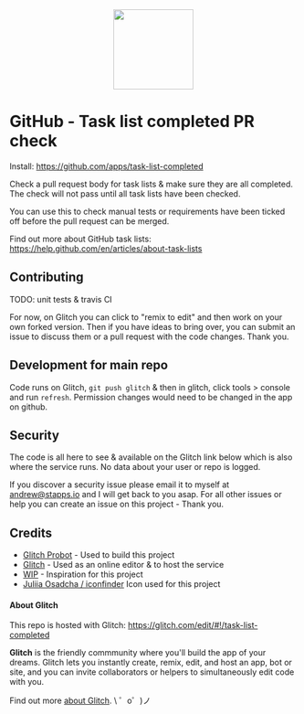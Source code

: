 <img style="width: 140px; display: block; margin: 0 auto;" src="https://cdn3.iconfinder.com/data/icons/flat-office-icons-1/140/Artboard_1-4-512.png">

GitHub - Task list completed PR check
=========================

Install: https://github.com/apps/task-list-completed

Check a pull request body for task lists & make sure they are all completed.
The check will not pass until all task lists have been checked.

You can use this to check manual tests or requirements have been ticked off before the pull request can be merged.

Find out more about GitHub task lists: https://help.github.com/en/articles/about-task-lists

## Contributing

TODO: unit tests & travis CI

For now, on Glitch you can click to "remix to edit" and then work on your own forked version.
Then if you have ideas to bring over, you can submit an issue to discuss them or a pull request with the code changes.
Thank you.

## Development for main repo

Code runs on Glitch, `git push glitch` & then in glitch, click tools > console and run `refresh`.
Permission changes would need to be changed in the app on github.

## Security

The code is all here to see & available on the Glitch link below which is also where the service runs.
No data about your user or repo is logged.

If you discover a security issue please email it to myself at andrew@stapps.io and I will get back to you asap. For all other issues or help you can create an issue on this project - Thank you.

## Credits 
- [Glitch Probot](https://github.com/probot/probot) - Used to build this project
- [Glitch](https://glitch.com/) - Used as an online editor & to host the service
- [WIP](https://github.com/wip/app) - Inspiration for this project
- [Juliia Osadcha / iconfinder](https://www.iconfinder.com/icons/1790658/checklist_checkmark_clipboard_document_list_tracklist_icon) Icon used for this project 

#### About Glitch

This repo is hosted with Glitch: https://glitch.com/edit/#!/task-list-completed

**Glitch** is the friendly commmunity where you'll build the app of your dreams. Glitch lets you instantly create, remix, edit, and host an app, bot or site, and you can invite collaborators or helpers to simultaneously edit code with you.

Find out more [about Glitch](https://glitch.com/about).
\ ゜o゜)ノ
